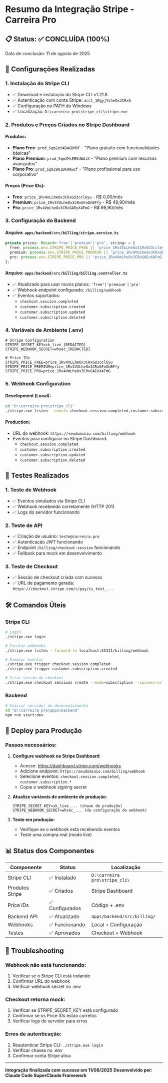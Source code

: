 # Resumo da Integração Stripe - Carreira Pro

## 📋 Status: ✅ CONCLUÍDA (100%)

Data de conclusão: 11 de agosto de 2025

## 🎯 Configurações Realizadas

### 1. Instalação do Stripe CLI
- ✅ Download e instalação do Stripe CLI v1.21.8
- ✅ Autenticação com conta Stripe: `acct_1RgyjYLheOx3CRxG`
- ✅ Configuração no PATH do Windows
- ✅ Localização: `D:\carreira pro\stripe_cli\stripe.exe`

### 2. Produtos e Preços Criados no Stripe Dashboard

#### Produtos:
- **Plano Free**: `prod_Sqm2oY4B4GDMRF` - "Plano gratuito com funcionalidades básicas"
- **Plano Premium**: `prod_Sqm2MsEB5dWAiX` - "Plano premium com recursos avançados"
- **Plano Pro**: `prod_Sqm29m1UKORw2f` - "Plano profissional para uso corporativo"

#### Preços (Price IDs):
- **Free**: `price_1Rv4VLLheOx3CRxGU3ccl6yu` - R$ 0,00/mês
- **Premium**: `price_1Rv4VULheOx3CRxGFoQnBFfy` - R$ 49,90/mês
- **Pro**: `price_1Rv4VmLheOx3CRxGAEoX4FmG` - R$ 99,90/mês

### 3. Configuração do Backend

#### Arquivo: `apps/backend/src/billing/stripe.service.ts`
```typescript
private prices: Record<'free'|'premium'|'pro', string> = {
  free: process.env.STRIPE_PRICE_FREE || 'price_1Rv4VLLheOx3CRxGU3ccl6yu',
  premium: process.env.STRIPE_PRICE_PREMIUM || 'price_1Rv4VULheOx3CRxGFoQnBFfy',
  pro: process.env.STRIPE_PRICE_PRO || 'price_1Rv4VmLheOx3CRxGAEoX4FmG',
};
```

#### Arquivo: `apps/backend/src/billing/billing.controller.ts`
- ✅ Atualizado para usar novos planos: `'free'|'premium'|'pro'`
- ✅ Webhook endpoint configurado: `/billing/webhook`
- ✅ Eventos suportados:
  - `checkout.session.completed`
  - `customer.subscription.created`
  - `customer.subscription.updated`
  - `customer.subscription.deleted`

### 4. Variáveis de Ambiente (.env)

```env
# Stripe Configuration
STRIPE_SECRET_KEY=sk_live_[REDACTED]
STRIPE_WEBHOOK_SECRET=whsec_[REDACTED]

# Price IDs
STRIPE_PRICE_FREE=price_1Rv4VLLheOx3CRxGU3ccl6yu
STRIPE_PRICE_PREMIUM=price_1Rv4VULheOx3CRxGFoQnBFfy
STRIPE_PRICE_PRO=price_1Rv4VmLheOx3CRxGAEoX4FmG
```

### 5. Webhook Configuration

#### Development (Local):
```bash
cd "D:\carreira pro\stripe_cli"
./stripe.exe listen --events checkout.session.completed,customer.subscription.created,customer.subscription.updated,customer.subscription.deleted --forward-to localhost:55311/billing/webhook
```

#### Production:
- URL do webhook: `https://seudominio.com/billing/webhook`
- Eventos para configurar no Stripe Dashboard:
  - `checkout.session.completed`
  - `customer.subscription.created`
  - `customer.subscription.updated`
  - `customer.subscription.deleted`

## 🧪 Testes Realizados

### 1. Teste de Webhook
- ✅ Eventos simulados via Stripe CLI
- ✅ Webhook recebendo corretamente (HTTP 201)
- ✅ Logs do servidor funcionando

### 2. Teste de API
- ✅ Criação de usuário: `teste@carreira.pro`
- ✅ Autenticação JWT funcionando
- ✅ Endpoint `/billing/checkout-session` funcionando
- ✅ Fallback para mock em desenvolvimento

### 3. Teste de Checkout
- ✅ Sessão de checkout criada com sucesso
- ✅ URL de pagamento gerada: `https://checkout.stripe.com/c/pay/cs_test_...`

## 🛠️ Comandos Úteis

### Stripe CLI
```bash
# Login
./stripe.exe login

# Escutar webhooks
./stripe.exe listen --forward-to localhost:55311/billing/webhook

# Simular eventos
./stripe.exe trigger checkout.session.completed
./stripe.exe trigger customer.subscription.created

# Criar sessão de checkout
./stripe.exe checkout sessions create --mode=subscription --success-url="http://localhost:55310/?billing=success" --cancel-url="http://localhost:55310/?billing=canceled" -d "line_items[0][price]=price_1Rv4VULheOx3CRxGFoQnBFfy" -d "line_items[0][quantity]=1"
```

### Backend
```bash
# Iniciar servidor de desenvolvimento
cd "D:\carreira pro\apps\backend"
npm run start:dev
```

## 🚀 Deploy para Produção

### Passos necessários:

1. **Configure webhook no Stripe Dashboard**:
   - Acesse: https://dashboard.stripe.com/webhooks
   - Adicione endpoint: `https://seudominio.com/billing/webhook`
   - Selecione eventos: `checkout.session.completed`, `customer.subscription.*`
   - Copie o webhook signing secret

2. **Atualize variáveis de ambiente de produção**:
   ```env
   STRIPE_SECRET_KEY=sk_live_... (chave de produção)
   STRIPE_WEBHOOK_SECRET=whsec_... (da configuração do webhook)
   ```

3. **Teste em produção**:
   - Verifique se o webhook está recebendo eventos
   - Teste uma compra real (modo live)

## 📊 Status dos Componentes

| Componente | Status | Localização |
|------------|--------|-------------|
| Stripe CLI | ✅ Instalado | `D:\carreira pro\stripe_cli\` |
| Produtos Stripe | ✅ Criados | Stripe Dashboard |
| Price IDs | ✅ Configurados | Código + .env |
| Backend API | ✅ Atualizado | `apps/backend/src/billing/` |
| Webhooks | ✅ Funcionando | Local + Configuração |
| Testes | ✅ Aprovados | Checkout + Webhook |

## 🔧 Troubleshooting

### Webhook não está funcionando:
1. Verificar se o Stripe CLI está rodando
2. Confirmar URL do webhook
3. Verificar webhook secret no .env

### Checkout retorna mock:
1. Verificar se STRIPE_SECRET_KEY está configurado
2. Confirmar se os Price IDs estão corretos
3. Verificar logs do servidor para erros

### Erros de autenticação:
1. Reautenticar Stripe CLI: `./stripe.exe login`
2. Verificar chaves no .env
3. Confirmar conta Stripe ativa

---

**Integração finalizada com sucesso em 11/08/2025**
**Desenvolvido por: Claude Code SuperClaude Framework**